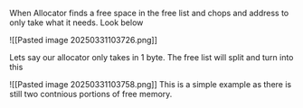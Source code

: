 When Allocator finds a free space in the free list and chops and address to only take what it needs.
Look below

![[Pasted image 20250331103726.png]]

Lets say our allocator only takes in 1 byte. The free list will split and turn into this

![[Pasted image 20250331103758.png]]
This is a simple example as there is still two contnious portions of free memory. 